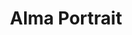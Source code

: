---
title: Alma Portrait
categories: ['portrait']
contributors: nkechi and alma
excerpt:
image: alma-portrait-web.jpg
featured: true
featured_order: 5
---